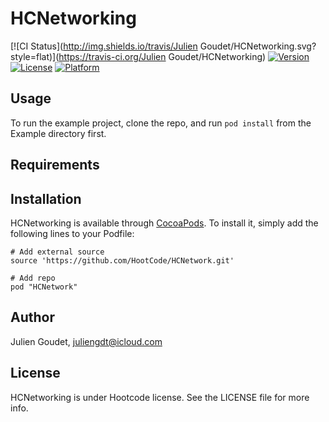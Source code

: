 # HCNetworking

[![CI Status](http://img.shields.io/travis/Julien Goudet/HCNetworking.svg?style=flat)](https://travis-ci.org/Julien Goudet/HCNetworking)
[![Version](https://img.shields.io/cocoapods/v/HCNetworking.svg?style=flat)](http://cocoapods.org/pods/HCNetworking)
[![License](https://img.shields.io/cocoapods/l/HCNetworking.svg?style=flat)](http://cocoapods.org/pods/HCNetworking)
[![Platform](https://img.shields.io/cocoapods/p/HCNetworking.svg?style=flat)](http://cocoapods.org/pods/HCNetworking)

## Usage

To run the example project, clone the repo, and run `pod install` from the Example directory first.

## Requirements

## Installation

HCNetworking is available through [CocoaPods](http://cocoapods.org). To install
it, simply add the following lines to your Podfile:

    
    # Add external source
    source 'https://github.com/HootCode/HCNetwork.git'

    # Add repo
    pod "HCNetwork"



## Author

Julien Goudet, juliengdt@icloud.com

## License

HCNetworking is under Hootcode license. See the LICENSE file for more info.
